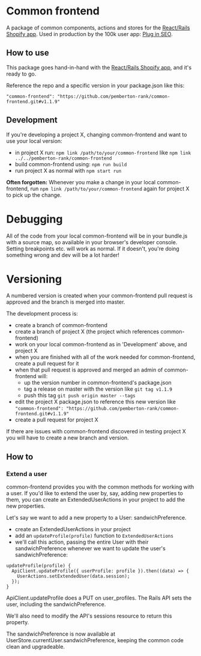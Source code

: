 # Common frontend

A package of common components, actions and stores for the [React/Rails Shopify app](https://github.com/pemberton-rank/react-shopify-app). Used in production by the 100k user app: [Plug in SEO](https://apps.shopify.com/plug-in-seo).

## How to use ##

This package goes hand-in-hand with the [React/Rails Shopify app](https://github.com/pemberton-rank/react-shopify-app), and it's ready to go.

Reference the repo and a specific version in your package.json like this:

``` "common-frontend": "https://github.com/pemberton-rank/common-frontend.git#v1.1.9" ```

## Development ##

If you're developing a project X, changing common-frontend and want to use your local version:

* in project X run: ```npm link /path/to/your/common-frontend``` like ```npm link ../../pemberton-rank/common-frontend```
* build common-frontend using: ```npm run build```
* run project X as normal with ```npm start run```

**Often forgotten:** Whenever you make a change in your local common-frontend, run ```npm link /path/to/your/common-frontend``` again for project X to pick up the change.

# Debugging #

All of the code from your local common-frontend will be in your bundle.js with a source map, so available in your browser's developer console. Setting breakpoints etc. will work as normal. If it doesn't, you're doing something wrong and dev will be a lot harder!

# Versioning #

A numbered version is created when your common-frontend pull request is approved and the branch is merged into master.

The development process is:

* create a branch of common-frontend
* create a branch of project X (the project which references common-frontend)
* work on your local common-frontend as in 'Development' above, and project X
* when you are finished with all of the work needed for common-frontend, create a pull request for it
* when that pull request is approved and merged an admin of common-frontend will:
  * up the version number in common-frontend's package.json
  * tag a release on master with the version like ```git tag v1.1.9```
  * push this tag ```git push origin master --tags```
* edit the project X package.json to reference this new version like ``` "common-frontend": "https://github.com/pemberton-rank/common-frontend.git#v1.1.9" ```
* create a pull request for project X

If there are issues with common-frontend discovered in testing project X you will have to create a new branch and version.

## How to ##

### Extend a user ###

common-frontend provides you with the common methods for working with a user. If you'd like to extend the user by, say, adding new properties to them, you can create an ExtendedUserActions in your project to add the new properties.

Let's say we want to add a new property to a User: sandwichPreference.

* create an ExtendedUserActions in your project
* add an ```updateProfile(profile)``` function to ```ExtendedUserActions``` 
* we'll call this action, passing the entire User with their sandwichPreference whenever we want to update the user's sandwichPreference:

```
updateProfile(profile) {
  ApiClient.updateProfile({ userProfile: profile }).then((data) => {
    UserActions.setExtendedUser(data.session);
  });
}
```

ApiClient.updateProfile does a PUT on user_profiles. The Rails API sets the user, including the sandwichPreference.

We'll also need to modify the API's sessions resource to return this property.

The sandwichPreference is now available at UserStore.currentUser.sandwichPreference, keeping the common code clean and upgradeable.
